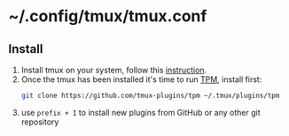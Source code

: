 # ~/.config/tmux/tmux.conf
## Install
1. Install tmux on your system, follow this [instruction](https://github.com/tmux/tmux/wiki/Installing).
2. Once the tmux has been installed it's time to run [TPM](https://github.com/tmux-plugins/tpm), install first:
   ```bash
   git clone https://github.com/tmux-plugins/tpm ~/.tmux/plugins/tpm
   ```
4. use `prefix + I` to install new plugins from GitHub or any other git repository
